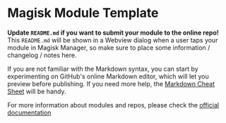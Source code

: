# Magisk Module Template

**Update `README.md` if you want to submit your module to the online repo!** This `README.md` will be shown in a Webview dialog when a user taps your module in Magisk Manager, so make sure to place some information / changelog / notes here.

If you are not familiar with the Markdown syntax, you can start by experimenting on GitHub's online Markdown editor, which will let you preview before publishing. If you need more help, the [Markdown Cheat Sheet](https://github.com/adam-p/markdown-here/wiki/Markdown-Cheatsheet) will be handy.

For more information about modules and repos, please check the [official documentation](https://topjohnwu.github.io/Magisk/)
